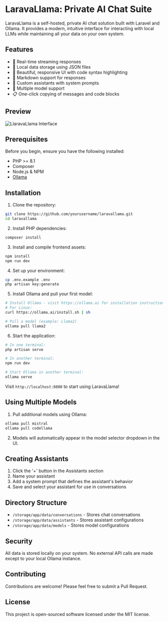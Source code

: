 # LaravaLlama: Private AI Chat Suite

LaravaLlama is a self-hosted, private AI chat solution built with Laravel and Ollama. It provides a modern, intuitive interface for interacting with local LLMs while maintaining all your data on your own system.

## Features

- 🚀 Real-time streaming responses
- 💾 Local data storage using JSON files
- 🎨 Beautiful, responsive UI with code syntax highlighting
- 📝 Markdown support for responses
- 👥 Custom assistants with system prompts
- 🔄 Multiple model support
- 📋 One-click copying of messages and code blocks

## Preview
![LlaravaLlama Interface](public/images/docs/llaravallama.png)

## Prerequisites

Before you begin, ensure you have the following installed:
- PHP >= 8.1
- Composer
- Node.js & NPM
- [Ollama](https://ollama.ai)

## Installation

1. Clone the repository:
```bash
git clone https://github.com/yourusername/laravallama.git
cd laravallama
```

2. Install PHP dependencies:
```bash
composer install
```

3. Install and compile frontend assets:
```bash
npm install
npm run dev
```

4. Set up your environment:
```bash
cp .env.example .env
php artisan key:generate
```

5. Install Ollama and pull your first model:
```bash
# Install Ollama - visit https://ollama.ai for installation instructions
# For Linux:
curl https://ollama.ai/install.sh | sh

# Pull a model (example: Llama2)
ollama pull llama2
```

6. Start the application:
```bash
# In one terminal:
php artisan serve

# In another terminal:
npm run dev

# Start Ollama in another terminal:
ollama serve
```

Visit `http://localhost:8000` to start using LaravaLlama!

## Using Multiple Models

1. Pull additional models using Ollama:
```bash
ollama pull mistral
ollama pull codellama
```

2. Models will automatically appear in the model selector dropdown in the UI.

## Creating Assistants

1. Click the '+' button in the Assistants section
2. Name your assistant
3. Add a system prompt that defines the assistant's behavior
4. Save and select your assistant for use in conversations

## Directory Structure

- `/storage/app/data/conversations` - Stores chat conversations
- `/storage/app/data/assistants` - Stores assistant configurations
- `/storage/app/data/models` - Stores model configurations

## Security

All data is stored locally on your system. No external API calls are made except to your local Ollama instance.

## Contributing

Contributions are welcome! Please feel free to submit a Pull Request.

## License

This project is open-sourced software licensed under the MIT license.
